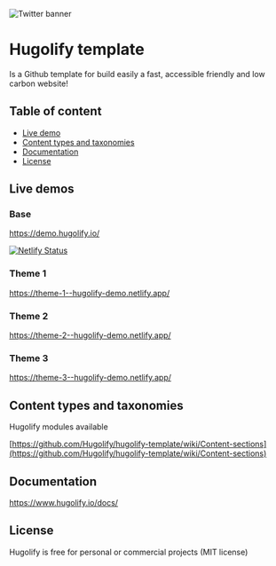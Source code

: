 ![Twitter banner](https://user-images.githubusercontent.com/4457294/208064328-5bbf40e4-5520-41f4-8024-30c898c1a0e8.png)

# Hugolify template

Is a Github template for build easily a fast, accessible friendly and low carbon website!

## Table of content

- [Live demo](#live-demo)
- [Content types and taxonomies](#content-types-and-taxonomies)
- [Documentation](#documentation)
- [License](#license)

## Live demos

### Base

https://demo.hugolify.io/

[![Netlify Status](https://api.netlify.com/api/v1/badges/5a4fa061-e7a5-4e66-9612-4fae713bda09/deploy-status)](https://app.netlify.com/sites/hugolify-demo/deploys)

### Theme 1

https://theme-1--hugolify-demo.netlify.app/

### Theme 2

https://theme-2--hugolify-demo.netlify.app/

### Theme 3

https://theme-3--hugolify-demo.netlify.app/

## Content types and taxonomies

Hugolify modules available

[https://github.com/Hugolify/hugolify-template/wiki/Content-sections](https://github.com/Hugolify/hugolify-template/wiki/Content-sections)

## Documentation

https://www.hugolify.io/docs/

## License

Hugolify is free for personal or commercial projects (MIT license)
